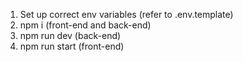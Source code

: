 1. Set up correct env variables (refer to .env.template)
2. npm i (front-end and back-end)
3. npm run dev (back-end)
4. npm run start (front-end) 
